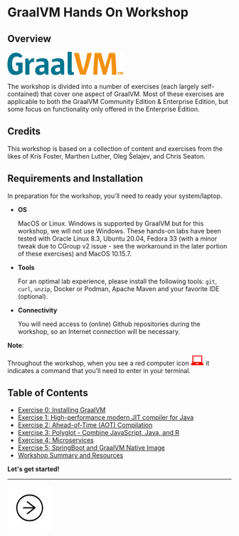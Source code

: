 # GraalVM Hands On Workshop

## Overview

![Logo](images/logo-coloured-50.png)

The workshop is divided into a number of exercises (each largely self-contained)
that cover one aspect of GraalVM. Most of these exercises are applicable to both
the GraalVM Community Edition & Enterprise Edition, but some focus on
functionality only offered in the Enterprise Edition.

## Credits

This workshop is based on a collection of content and exercises from the likes
of Kris Foster, Marthen Luther, Oleg Šelajev, and Chris Seaton.

## Requirements and Installation

In preparation for the workshop, you'll need to ready your system/laptop.

- **OS**

  MacOS or Linux. Windows is supported by GraalVM but for this workshop, we will
  not use Windows. These hands-on labs have been tested with Oracle Linux 8.3,
  Ubuntu 20.04, Fedora 33 (with a minor tweak due to CGroup v2 issue - see the
  workaround in the later portion of these exercises) and MacOS 10.15.7.

- **Tools**

  For an optimal lab experience, please install the following tools: `git`,
  `curl`, `unzip`, Docker or Podman, Apache Maven and your favorite IDE
  (optional).

- **Connectivity**

  You will need access to (online) Github repositories during the workshop, so
  an Internet connection will be necessary.

**Note**:

Throughout the workshop, when you see a red computer icon
![user input](images/userinput.png) it indicates a command that you'll need to
enter in your terminal.

## Table of Contents

- [Exercise 0: Installing GraalVM](./ex00/)
- [Exercise 1: High-performance modern JIT compiler for Java](./ex01/)
- [Exercise 2: Ahead-of-Time (AOT) Compilation](./ex02/)
- [Exercise 3: Polyglot - Combine JavaScript, Java, and R](./ex03/)
- [Exercise 4: Microservices](./ex04/)
- [Exercise 5: SpringBoot  and GraalVM Native Image](./ex05/)
- [Workshop Summary and Resources](./review/)

**Let's get started!**

---

<a href="ex00/"><img src="images/noun_Next_511450_100.png"></a>
